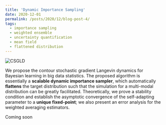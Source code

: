 ```yaml
---
title: 'Dynamic Importance Sampling'
date: 2020-12-01
permalink: /posts/2020/12/blog-post-4/
tags:
  - importance sampling
  - weighted ensemble
  - uncertainty quantification
  - mean field
  - flattened distribution
---
```



![CSGLD](/Users/wayne/work/WayneDW.github.io/_posts/figures/CSGLD.gif)

We propose the contour stochastic gradient Langevin dynamics for Bayesian learning in big data statistics. The proposed algorithm is essentially a **scalable dynamic importance sampler**, which automatically **flattens** the target distribution such that the simulation for a multi-modal distribution can be greatly facilitated. Theoretically, we prove a stability condition and establish the asymptotic convergence of the self-adapting parameter to a **unique fixed-point**; we also present an error analysis for the weighted averaging estimators. 



Coming soon

